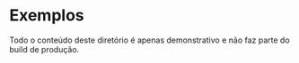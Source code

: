 # Exemplos

Todo o conteúdo deste diretório é apenas demonstrativo e não faz parte do build de produção.
